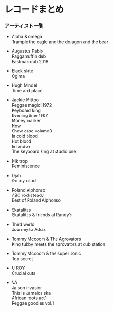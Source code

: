 # レコードまとめ

### アーティスト一覧
*  Alpha & omega  
Trample the eagle and the doragon and the bear  

*  Augustus Pablo  
Raggamuffin dub  
Eastman dub 2018  

*  Black slate  
Ogima

*  Hugh Mindel  
Time and place

*  Jackie Mittoo  
Reggae magic! 1972  
Keyboard king  
Evening time 1967  
Money marker  
Now  
Show case volume3  
In cold  blood  
Hot blood  
In london  
The keyboard king at studio one  

*  Nik trop  
Reminiscence

*  Ojah  
On my mind

*  Roland Alphonso  
ABC rocksteady  
Best of Roland Alphonso

*  Skatalites  
Skatalites & friends at Randy’s

*  Third world  
Journey to Addis

*  Tommy Mccoom & The Agrovators  
King tubby meets the agrovators at dub station

*  Tommy Mccoom & the super sonic  
Top secret

*  U ROY  
Crucial cuts

*  VA  
Ja son invasion  
This is Jamaica ska  
African roots act1  
Reggae goodies vol.1

